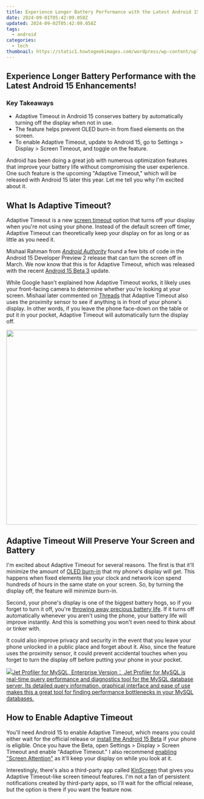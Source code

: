 ```yaml
---
title: Experience Longer Battery Performance with the Latest Android 15 Enhancements!
date: 2024-09-01T05:42:09.058Z
updated: 2024-09-02T05:42:09.058Z
tags:
  - android
categories:
  - tech
thumbnail: https://static1.howtogeekimages.com/wordpress/wp-content/uploads/2024/06/a-hand-holding-a-phone-showing-the-adaptive-timeout-feature.jpg
---
```


## Experience Longer Battery Performance with the Latest Android 15 Enhancements!

### Key Takeaways

* Adaptive Timeout in Android 15 conserves battery by automatically turning off the display when not in use.
* The feature helps prevent OLED burn-in from fixed elements on the screen.
* To enable Adaptive Timeout, update to Android 15, go to Settings > Display > Screen Timeout, and toggle on the feature.

 Android has been doing a great job with numerous optimization features that improve your battery life without compromising the user experience. One such feature is the upcoming "Adaptive Timeout," which will be released with Android 15 later this year. Let me tell you why I'm excited about it.

##  What Is Adaptive Timeout?

 Adaptive Timeout is a new [screen timeout](https://facebook-record-videos.techidaily.com/new-in-2024-10-free-youtube-thumbnail-downloaderssavers-online-download-youtube-thumbnail/) option that turns off your display when you're not using your phone. Instead of the default screen off timer, Adaptive Timeout can theoretically keep your display on for as long or as little as you need it.

 Mishaal Rahman from _[Android Authority](https://www.androidauthority.com/android-15-adaptive-timeout-3431534/)_ found a few bits of code in the Android 15 Developer Preview 2 release that can turn the screen off in March. We now know that this is for Adaptive Timeout, which was released with the recent [Android 15 Beta 3](https://buynow-reviews.techidaily.com/experience-top-notch-internet-speed-and-value-with-the-tp-link-archer-a6-rigorous-review-of-an-ac12/) update.

 While Google hasn't explained how Adaptive Timeout works, it likely uses your front-facing camera to determine whether you're looking at your screen. Mishaal later commented on [Threads](https://www.threads.net/@mishaal%5Frahman/post/C8Xwi11vqx0?hl=en) that Adaptive Timeout also uses the proximity sensor to see if anything is in front of your phone's display. In other words, if you leave the phone face-down on the table or put it in your pocket, Adaptive Timeout will automatically turn the display off.

<!-- affiliate ads begin -->
<a href="https://ephamedtechinc.pxf.io/c/5597632/2095369/26400" target="_top" id="2095369"><img src="//a.impactradius-go.com/display-ad/26400-2095369" border="0" alt="" width="1024" height="512"/></a><img height="0" width="0" src="https://imp.pxf.io/i/5597632/2095369/26400" style="position:absolute;visibility:hidden;" border="0" />
<!-- affiliate ads end -->
##  Adaptive Timeout Will Preserve Your Screen and Battery

 I'm excited about Adaptive Timeout for several reasons. The first is that it'll minimize the amount of [OLED burn-in](https://video-screen-grab.techidaily.com/in-2024-virtual-arena-transcript/) that my phone's display will get. This happens when fixed elements like your clock and network icon spend hundreds of hours in the same state on your screen. So, by turning the display off, the feature will minimize burn-in.

 Second, your phone's display is one of the biggest battery hogs, so if you forget to turn it off, you're [throwing away precious battery life](https://youtube-sure.techidaily.com/024-approved-instant-how-to-converting-photos-to-your-youtube-channels-thumbnails/). If it turns off automatically whenever you aren't using the phone, your battery life will improve instantly. And this is something you won't even need to think about or tinker with.

 It could also improve privacy and security in the event that you leave your phone unlocked in a public place and forget about it. Also, since the feature uses the proximity sensor, it could prevent accidental touches when you forget to turn the display off before putting your phone in your pocket.

<!-- affiliate ads begin -->
<a href="https://secure.2checkout.com/order/checkout.php?PRODS=4576829&QTY=1&AFFILIATE=108875&CART=1"><img src="https://secure.avangate.com/images/merchant/9e740b84bb48a64dde25061566299467/products/copy_1_jp_box_big.png" border="0">Jet Profiler for MySQL, Enterprise Version： Jet Profiler for MySQL is real-time query performance and diagnostics tool for the MySQL database server. Its detailed query information, graphical interface and ease of use makes this a great tool for finding performance bottlenecks in your MySQL databases. </a>
<!-- affiliate ads end -->
##  How to Enable Adaptive Timeout

 You'll need Android 15 to enable Adaptive Timeout, which means you could either wait for the official release or [install the Android 15 Beta](https://driver-download.techidaily.com/fast-track-get-your-usb-to-rs232-driver-download-in-no-time/) if your phone is eligible. Once you have the Beta, open Settings > Display > Screen Timeout and enable "Adaptive Timeout." I also recommend [enabling "Screen Attention"](https://video-screen-grab.techidaily.com/new-2024-approved-superior-mac-hd-recorders-with-in-built-sound-capture/) as it'll keep your display on while you look at it.

 Interestingly, there's also a third-party app called [KinScreen](https://www.anrdoezrs.net/links/3607085/type/dlg/sid/UUhtgUeUpU2003776/https://play.google.com/store/apps/details?id=com.teqtic.kinscreen&hl=en) that gives you Adaptive Timeout-like screen timeout features. I'm not a fan of persistent notifications created by third-party apps, so I'll wait for the official release, but the option is there if you want the feature now.

<ins class="adsbygoogle"
     style="display:block"
     data-ad-format="autorelaxed"
     data-ad-client="ca-pub-7571918770474297"
     data-ad-slot="1223367746"></ins>



<ins class="adsbygoogle"
     style="display:block"
     data-ad-client="ca-pub-7571918770474297"
     data-ad-slot="8358498916"
     data-ad-format="auto"
     data-full-width-responsive="true"></ins>



